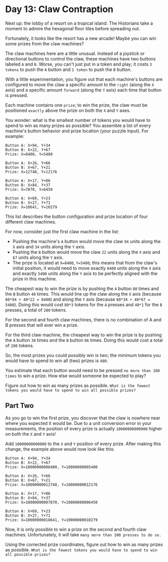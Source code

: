 # Day 13: Claw Contraption

Next up: the lobby of a resort on a tropical island. The Historians take a moment to admire the hexagonal floor tiles
before spreading out.

Fortunately, it looks like the resort has a new arcade! Maybe you can win some prizes from the claw machines?

The claw machines here are a little unusual. Instead of a joystick or directional buttons to control the claw, these
machines have two buttons labeled `A` and `B`. Worse, you can't just put in a token and play; it costs `3 tokens` to
push the `A` button and `1 token` to push the `B` button.

With a little experimentation, you figure out that each machine's buttons are configured to move the claw a specific
amount to the `right` (along the `X` axis) and a specific amount `forward` (along the `Y` axis) each time that button is
pressed.

Each machine contains one `prize`; to win the prize, the claw must be positioned `exactly` above the prize on both the
`X` and `Y` axes.

You wonder: what is the smallest number of tokens you would have to spend to win as many prizes as possible? You
assemble a list of every machine's button behavior and prize location (your puzzle input). For example:

```text
Button A: X+94, Y+34
Button B: X+22, Y+67
Prize: X=8400, Y=5400

Button A: X+26, Y+66
Button B: X+67, Y+21
Prize: X=12748, Y=12176

Button A: X+17, Y+86
Button B: X+84, Y+37
Prize: X=7870, Y=6450

Button A: X+69, Y+23
Button B: X+27, Y+71
Prize: X=18641, Y=10279
```

This list describes the button configuration and prize location of four different claw machines.

For now, consider just the first claw machine in the list:

- Pushing the machine's `A` button would move the claw `94` units along the `X` axis and `34` units along the `Y` axis.
- Pushing the `B` button would move the claw `22` units along the `X` axis and `67` units along the `Y` axis.
- The prize is located at `X=8400`, `Y=5400`; this means that from the claw's initial position, it would need to move
  exactly `8400` units along the `X` axis and exactly `5400` units along the `Y` axis to be perfectly aligned with the
  prize in this machine.

The cheapest way to win the prize is by pushing the `A` button `80` times and the `B` button `40` times. This would line
up the claw along the `X` axis (because `80*94 + 40*22 = 8400`) and along the `Y` axis (because `80*34 + 40*67 = 5400`).
Doing this would cost `80*3` tokens for the `A` presses and `40*1` for the `B` presses, a total of `280` tokens.

For the second and fourth claw machines, there is no combination of A and B presses that will ever win a prize.

For the third claw machine, the cheapest way to win the prize is by pushing the `A` button `38` times and the `B` button
`86` times. Doing this would cost a total of `200` tokens.

So, the most prizes you could possibly win is two; the minimum tokens you would have to spend to win all (two) prizes is
`480`.

You estimate that each button would need to be pressed `no more than 100 times` to win a prize. How else would someone
be expected to play?

Figure out how to win as many prizes as possible. `What is the fewest tokens you would have to spend to win all possible
prizes?`

## Part Two

As you go to win the first prize, you discover that the claw is nowhere near where you expected it would be. Due to a
unit conversion error in your measurements, the position of every prize is actually `10000000000000` higher on both the
`X` and `Y` axis!

Add `10000000000000` to the `X` and `Y` position of every prize. After making this change, the example above would now
look like this:

```text
Button A: X+94, Y+34
Button B: X+22, Y+67
Prize: X=10000000008400, Y=10000000005400

Button A: X+26, Y+66
Button B: X+67, Y+21
Prize: X=10000000012748, Y=10000000012176

Button A: X+17, Y+86
Button B: X+84, Y+37
Prize: X=10000000007870, Y=10000000006450

Button A: X+69, Y+23
Button B: X+27, Y+71
Prize: X=10000000018641, Y=10000000010279
```

Now, it is only possible to win a prize on the second and fourth claw machines. Unfortunately, it will take `many more
than 100 presses to do so.`

Using the corrected prize coordinates, figure out how to win as many prizes as possible. `What is the fewest tokens you
would have to spend to win all possible prizes?`